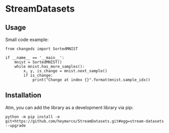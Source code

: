 # StreamDatasets

## Usage

Small code example:

    from changeds import SortedMNIST
    
    if __name__ == '__main__':
        mnist = SortedMNIST()
        while mnist.has_more_samples():
            x, y, is_change = mnist.next_sample()
            if is_change:
                print("Change at index {}".format(mnist.sample_idx))

## Installation

Atm, you can add the library as a development library via pip:

    python -m pip install -e git+https://github.com/heymarco/StreamDatasets.git#egg=stream-datasets --upgrade

